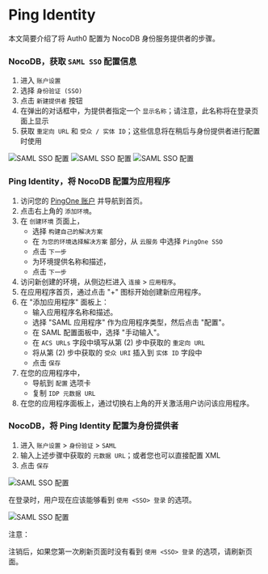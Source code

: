 # Ping Identity

本文简要介绍了将 Auth0 配置为 NocoDB 身份服务提供者的步骤。

### NocoDB，获取 `SAML SSO` 配置信息

1. 进入 `账户设置`
2. 选择 `身份验证 (SSO)`
3. 点击 `新建提供者` 按钮
4. 在弹出的对话框中，为提供者指定一个 `显示名称`；请注意，此名称将在登录页面上显示
5. 获取 `重定向 URL` 和 `受众 / 实体 ID`；这些信息将在稍后与身份提供者进行配置时使用

![SAML SSO 配置](https://docs.nocodb.com/assets/images/SSO-1-aa9135167c7a7cfb680e4fa5e50c86a4.png) ![SAML SSO 配置](https://docs.nocodb.com/assets/images/SAML-2-9ad2e18f3eb498cd699d0f627fb2bb65.png) ![SAML SSO 配置](https://docs.nocodb.com/assets/images/SAML-3-3f208fb861d8e91cb30ecba18c9d7ae8.png)

### Ping Identity，将 NocoDB 配置为应用程序

1. 访问您的 [PingOne 账户](https://www.pingidentity.com/en/account/sign-on.html) 并导航到首页。
2. 点击右上角的 `添加环境`。
3. 在 `创建环境` 页面上，
   - 选择 `构建自己的解决方案`
   - 在 `为您的环境选择解决方案` 部分，从 `云服务` 中选择 `PingOne SSO`
   - 点击 `下一步`
   - 为环境提供名称和描述，
   - 点击 `下一步`
4. 访问新创建的环境，从侧边栏进入 `连接` > `应用程序`。
5. 在应用程序首页，通过点击 "+" 图标开始创建新应用程序。
6. 在 "添加应用程序" 面板上：
   - 输入应用程序名称和描述。
   - 选择 "SAML 应用程序" 作为应用程序类型，然后点击 "配置"。
   - 在 SAML 配置面板中，选择 "手动输入"。
   - 在 `ACS URLs` 字段中填写从第 (2) 步中获取的 `重定向 URL`
   - 将从第 (2) 步中获取的 `受众 URI` 插入到 `实体 ID` 字段中
   - 点击 `保存`
7. 在您的应用程序中，
   - 导航到 `配置` 选项卡
   - 复制 `IDP 元数据 URL`
8. 在您的应用程序面板上，通过切换右上角的开关激活用户访问该应用程序。

### NocoDB，将 Ping Identity 配置为身份提供者

1. 进入 `账户设置` > `身份验证` > `SAML`
2. 输入上述步骤中获取的 `元数据 URL`；或者您也可以直接配置 XML
3. 点击 `保存`

![SAML SSO 配置](https://docs.nocodb.com/assets/images/SAML-4-f2e6f8c1cb091f01fbc7c0901bf1fc84.png)

在登录时，用户现在应该能够看到 `使用 <SSO> 登录` 的选项。

![SAML SSO 配置](https://docs.nocodb.com/assets/images/SSO-SignIn-1221ec860763be25257e0e80e24891ec.png)

注意：

注销后，如果您第一次刷新页面时没有看到 `使用 <SSO> 登录` 的选项，请刷新页面。